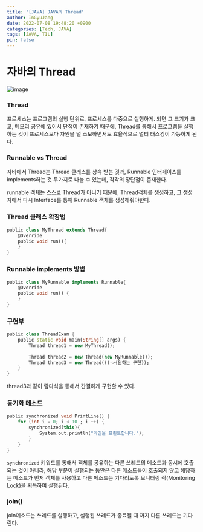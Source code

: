 ```yaml
---
title: '[JAVA] JAVA의 Thread'
author: InGyuJang
date: 2022-07-08 19:48:20 +0900
categories: [Tech, JAVA]
tags: [JAVA, TIL]
pin: false
---
```

# 자바의 Thread  
![image](https://media.giphy.com/media/Kc1tJDZ3Q4d2pfalIG/giphy.gif)
  
### Thread

프로세스는 프로그램의 실행 단위로, 프로세스를 다중으로 실행하게. 되면 그 크기가 크고, 메모리 공유에 있어서 단점이 존재하기 때문에, Thread를 통해서 프로그램을 실행하는 것이 프로세스보다 자원을 덜 소모하면서도 효율적으로 멀티 태스킹이 가능하게 된다.

### Runnable vs Thread

자바에서 Thread는 Thread 클래스를 상속 받는 것과, Runnable 인터페이스를 implements하는 것 두가지로 나눌 수 있는데, 각각의 장단점이 존재한다.

runnable 객체는 스스로 Thread가 아니기 때문에, Thread객체를 생성하고, 그 생성자에서 다시 Interface를 통해 Runnable 객체를 생성해줘야한다.

### Thread 클래스 확장법

```dart
public class MyThread extends Thread{
	@Override
	public void run(){
	}
}
```

### Runnable implements 방법

```dart
public class MyRunnable implements Runnable{
	@Override
	public void run() {
	}
}

```

### 구현부

```dart
public class ThreadExam {
	public static void main(String[] args) {
		Thread thread1 = new MyThread();
	
		Thread thread2 = new Thread(new MyRunnable());
		Thread thread3 = new Thread(()->{원하는 구현});
	}
}
```

thread3과 같이 람다식을 통해서 간결하게 구현할 수 있다.

### 동기화 메소드

```dart
public synchronized void PrintLine() {
	for (int i = 0; i < 10 ; i ++) {
		synchronized(this){
			System.out.println("라인을 프린트합니다.");
		}
	}
}
```

`synchronized` 키워드를 통해서 객체를 공유하는 다른 쓰레드의 메소드과 동시에 호출되는 것이 아니라, 해당 부분이 실행되는 동안은 다른 메소드들이 호출되지 않고 해당하는 메소드가 먼저 객체를 사용하고 다른 메소드는 기다리도록 모니터링 락(Monitoring Lock)을 획득하여 실행된다.

### join()

join메소드는 쓰레드를 실행하고, 실행된 쓰레드가 종료될 때 까지 다른 쓰레드는 기다린다.